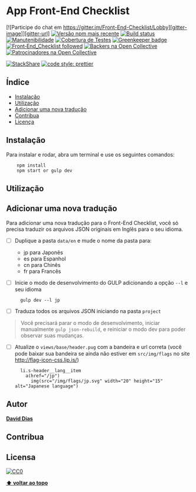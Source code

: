 # App Front-End Checklist

[![Participe do chat em https://gitter.im/Front-End-Checklist/Lobby][gitter-image]][gitter-url] [![Versão npm mais recente][npm-image]][npm-url] [![Build status][travis-image]][travis-url] [![Manutenibilidade][codeclimate-maintainability-image]][codeclimate-maintainability-url] [![Cobertura de Testes][codeclimate-coverage-image]][codeclimate-coverage-url] [![Greenkeeper badge][greenkeeper-img]][greenkeeper-url] [![Front‑End_Checklist followed][frontendchecklist-image]][frontendchecklist-url] [![Backers na Open Collective][opencollective-backers-image]][opencollective-backers-url] [![Patrocinadores na Open Collective][opencollective-sponsors-image]][opencollective-sponsors-url]


[![StackShare](https://img.shields.io/badge/tech-stack-0690fa.svg?style=flat)](https://stackshare.io/thedaviddias/front-end-checklist) [![code style: prettier](https://img.shields.io/badge/code_style-prettier-ff69b4.svg?style=flat-square)](https://github.com/prettier/prettier)


## Índice

- [Instalação](#instalação)
- [Utilização](#utilização)
- [Adicionar uma nova tradução](#adicionarumanovatradução)
- [Contribua](#contribute)
- [Licença](#licença)



## Instalação

Para instalar e rodar, abra um terminal e use os seguintes comandos:

```shell
    npm install
    npm start or gulp dev
```
## Utilização


## Adicionar uma nova tradução

Para adicionar uma nova tradução para o Front-End Checklist, você só precisa traduzir os arquivos JSON originais em Inglês para o seu idioma.

- [ ] Duplique a pasta `data/en` e mude o nome da pasta para:
  * jp para Japonês
  * es para Espanhol
  * cn para Chinês
  * fr para Francês

- [ ] Inicie o modo de desenvolvimento do GULP adicionando a opção `--l` e seu idioma

  ```shell
    gulp dev --l jp
  ```

- [ ] Traduza todos os arquivos JSON iniciando na pasta `project`

> Você precisará parar o modo de desenvolvimento, iniciar manualmente `gulp json-rebuild`, e reiniciar o modo dev para poder observar suas mudanças.

- [ ] Atualize o `views/base/header.pug` com a bandeira e url correta (você pode baixar sua bandeira se ainda não estiver em `src/img/flags` no site http://flag-icon-css.lip.is/)

  ```haml
    li.s-header__lang__item
      a(href="/jp")
        img(src="/img/flags/jp.svg" width="20" height="15" alt="Japanese language")
  ```

## Autor

**[David Dias](https://github.com/thedaviddias)**

## Contribua

## Licensa

[![CC0](https://i.creativecommons.org/p/zero/1.0/88x31.png)](https://creativecommons.org/publicdomain/zero/1.0/)

**[⬆ voltar ao topo](#table-of-contents)**



[npm-image]: https://img.shields.io/npm/v/auto-changelog.svg
[npm-url]: https://www.npmjs.com/package/auto-changelog


[travis-image]: https://travis-ci.org/thedaviddias/Front-End-Checklist.svg
[travis-url]: https://travis-ci.org/thedaviddias/Front-End-Checklist

[greenkeeper-img]: https://badges.greenkeeper.io/thedaviddias/Front-End-Checklist.svg
[greenkeeper-url]: https://greenkeeper.io/

[gitter-image]: https://badges.gitter.im/Front-End-Checklist/Lobby.svg
[gitter-url]: https://gitter.im/Front-End-Checklist/Lobby?utm_source=badge&utm_medium=badge&utm_campaign=pr-badge&utm_content=badge

[opencollective-backers-image]: https://opencollective.com/front-end-checklist/backers/badge.svg
[opencollective-backers-url]: #backers

[opencollective-sponsors-image]: https://opencollective.com/front-end-checklist/sponsors/badge.svg
[opencollective-sponsors-url]: #sponsors

[frontendchecklist-image]: https://img.shields.io/badge/Front‑End_Checklist-followed-brightgreen.svg
[frontendchecklist-url]: https://github.com/thedaviddias/Front-End-Checklist/

[codeclimate-maintainability-image]: https://api.codeclimate.com/v1/badges/55642648e3348bfe38eb/maintainability
[codeclimate-maintainability-url]: https://codeclimate.com/repos/59f3015dd77fc102a50008ee/maintainability

[codeclimate-coverage-image]: https://api.codeclimate.com/v1/badges/55642648e3348bfe38eb/test_coverage
[codeclimate-coverage-url]: https://codeclimate.com/repos/59f3015dd77fc102a50008ee/test_coverage
